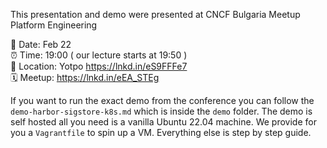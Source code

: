 This presentation and demo were presented at CNCF Bulgaria Meetup Platform Engineering

📅 Date: Feb 22<br>
⏰ Time: 19:00 ( our lecture starts at 19:50 )<br>
📍 Location: Yotpo https://lnkd.in/eS9FFFe7 <br>
🗓 Meetup: https://lnkd.in/eEA_STEg <br>

If you want to run the exact demo from the conference you can follow the `demo-harbor-sigstore-k8s.md` which is inside
the `demo` folder. The demo is self hosted all you need is a vanilla Ubuntu 22.04 machine. We provide for you a
`Vagrantfile` to spin up a VM. Everything else is step by step guide.
